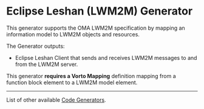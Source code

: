 # Eclipse Leshan (LWM2M) Generator

This generator supports the OMA LWM2M specification by mapping an information model to LWM2M objects and resources.

The Generator outputs:

 - Eclipse Leshan Client that sends and receives LWM2M messages to and from the LWM2M server.

This generator **requires a Vorto Mapping** definition mapping from a function block element to a LWM2M model element.


----------

List of other available [Code Generators](../Readme.md).